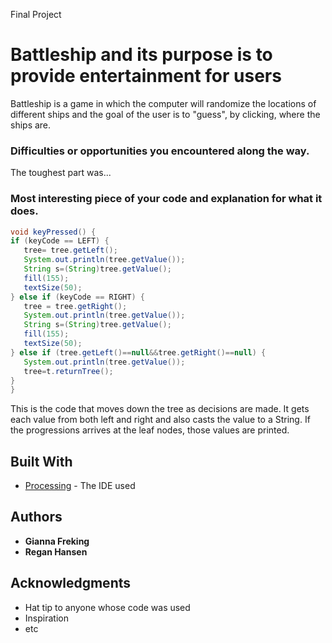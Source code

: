 Final Project

# Battleship and its purpose is to provide entertainment for users

Battleship is a game in which the computer will randomize the locations of different ships and the goal of the user is to "guess", by clicking, where the ships are.

### Difficulties or opportunities you encountered along the way.

The toughest part was...

### Most interesting piece of your code and explanation for what it does.

```Java
void keyPressed() {
if (keyCode == LEFT) {
   tree= tree.getLeft();
   System.out.println(tree.getValue());
   String s=(String)tree.getValue();
   fill(155);
   textSize(50);
} else if (keyCode == RIGHT) {
   tree = tree.getRight();
   System.out.println(tree.getValue());
   String s=(String)tree.getValue();
   fill(155);
   textSize(50);
} else if (tree.getLeft()==null&&tree.getRight()==null) {
   System.out.println(tree.getValue());
   tree=t.returnTree();
}
}
```
This is the code that moves down the tree as decisions are made. It gets each value from both left and right and also casts the value to a String. If the progressions arrives at the leaf nodes, those values are printed.
## Built With

* [Processing](https://processing.org/) - The IDE used

## Authors

* **Gianna Freking** 
* **Regan Hansen** 

## Acknowledgments

* Hat tip to anyone whose code was used
* Inspiration
* etc




